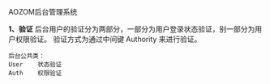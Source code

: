 AOZOM后台管理系统

**1、验证**
    后台用户的验证分为两部分，一部分为用户登录状态验证，别一部分为用户权限验证。
    验证方式为通过中间键 Authority 来进行验证。
    
    后台公共类：
    User    状态验证
    Auth    权限验证